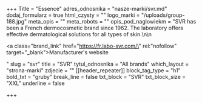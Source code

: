 +++
Title = "Essence"
adres_odnosnika = "nasze-marki/svr.md"
dodaj_formularz = true
html_czysty = ""
logo_marki = "/uploads/group-188.jpg"
meta_opis = ""
meta_robots = ""
opis_pod_naglowiekm = "SVR has been a French dermocosmetic brand since 1962. The laboratory offers effective dermatological solutions for all types of skin.\n\n    <p><a class=\"brand_link\" href=\"https://fr.labo-svr.com/\" rel:\"nofollow\" target=\"_blank\">Manufacturer's website</a></p>"
slug = "svr"
title = "SVR"
tytul_odnosnika = "All brands"
which_layout = "strona-marki"
zdjecie = ""
[[header_repeater]]
block_tag_type = "h1"
bold_txt = "gruby"
break_line = false
txt_block = "SVR"
txt_block_size = "XXL"
underline = false

+++
